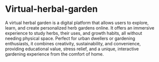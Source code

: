 # Virtual-herbal-garden
A virtual herbal garden is a digital platform that allows users to explore, learn, and create 
personalized herb gardens online. It offers an immersive experience to study herbs, their 
uses, and growth habits, all without needing physical space. Perfect for urban dwellers 
or gardening enthusiasts, it combines creativity, sustainability, and convenience, 
providing educational value, stress relief, and a unique, interactive gardening 
experience from the comfort of home. 
